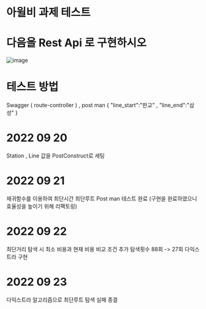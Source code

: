 # 아윌비 과제 테스트

# 다음을 Rest Api 로 구현하시오

![image](https://user-images.githubusercontent.com/101487300/191496398-715ccf61-4c09-4fa1-a2e3-13a6e5baf734.png)


# 테스트 방법
Swagger ( route-controller ) , post man { "line_start":"판교" , "line_end":"삼성" }

# 2022 09 20 
Station , Line 값을 PostConstruct로 세팅

# 2022 09 21
재귀함수를 이용하여 최단시간 최단루트 Post man 테스트 완료
(구현을 완료하였으니 효율성을 높이기 위해 리팩토링)

# 2022 09 22 
최단거리 탐색 시 최소 비용과 현재 비용 비교 조건 추가 
탐색횟수 88회 -> 27회
다익스트라 구현

# 2022 09 23 
다익스트라 알고리즘으로 최단루트 탐색 실패 종결
